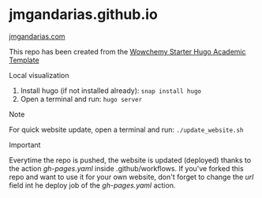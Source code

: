 # jmgandarias.github.io
[jmgandarias.com](https://jmgandarias.com)

This repo has been created from the [Wowchemy Starter Hugo Academic Template](https://github.com/wowchemy/starter-hugo-academic)

Local visualization
1. Install hugo (if not installed already):
```snap install hugo```
2. Open a terminal and run: 
```hugo server```

> [!NOTE]  
> For quick website update, open a terminal and run:
```./update_website.sh```

> [!IMPORTANT]  
> Everytime the repo is pushed, the website is updated (deployed) thanks to the action _gh-pages.yaml_ inside .github/workflows. If you've forked this repo and want to use it for your own website, don't forget to change the _url_ field int he deploy job of the _gh-pages.yaml_ action.